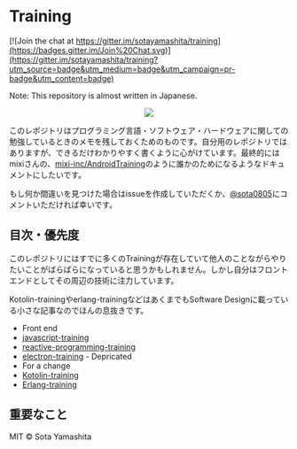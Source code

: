 Training
========

[![Join the chat at https://gitter.im/sotayamashita/training](https://badges.gitter.im/Join%20Chat.svg)](https://gitter.im/sotayamashita/training?utm_source=badge&utm_medium=badge&utm_campaign=pr-badge&utm_content=badge)

Note: This repository is almost written in Japanese.

<p align="center">
<img src="https://dl.dropboxusercontent.com/u/74344418/github/559037_2674957447941_21758290_n.jpg"/>
</p>

このレポジトリはプログラミング言語・ソフトウェア・ハードウェアに関しての勉強しているときのメモを残しておくためのものです。自分用のレポジトリではありますが、できるだけわかりやすく書くように心がけています。最終的にはmixiさんの、[mixi-inc/AndroidTraining](https://github.com/mixi-inc/AndroidTraining)のように誰かのためになるようなドキュメントにしたいです。

もし何か間違いを見つけた場合はissueを作成していただくか、[@sota0805](https://twitter.com/sota0805)にコメントいただければ幸いです。

## 目次・優先度

このレポジトリにはすでに多くのTrainingが存在していて他人のことながらやりたいことがばらばらになっていると思うかもしれません。しかし自分はフロントエンドとしてその周辺の技術に注力しています。

Kotolin-trainingやerlang-trainingなどはあくまでもSoftware Designに載っている小さな記事なのでほんの息抜きです。

* Front end
 * [javascript-training](javascript-training)
 * [reactive-programming-training](reactive-programming-training)
 * [electron-training](electron-training) - Depricated
* For a change
 * [Kotolin-training](kotlin-training)
 * [Erlang-training](erlang-training)

## 重要なこと



MIT © Sota Yamashita
